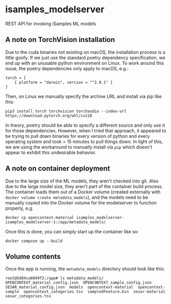 # isamples_modelserver
REST API for invoking iSamples ML models

## A note on TorchVision installation
Due to the cuda binaries not existing on macOS, the installation process is a little goofy.  If we just use the standard poetry dependency specification, we end up with an unusable python environment on Linux.  To work around this issue, the poetry  dependencies only apply to macOS, e.g.:

```
torch = [
    { platform = "darwin", version = "^2.0.1" }
]
```

Then, on Linux we manually specify the archive URL and install via pip like this:


```
pip3 install torch torchvision torchaudio --index-url https://download.pytorch.org/whl/cu118
```

In theory, poetry should be able to specify a different source and only use it for those dependencies.  However, when I tried that approach, it appeared to be trying to pull down binaries for every version of python and every operating system and took > 15 minutes to pull things down.  In light of this, we are using the workaround to manually install via `pip` which doesn't appear to exhibit this undesirable behavior.

## A note on container deployment
Due to the large size of the ML models, they aren't checked into git.  Also due to the large model size, they aren't part of the container build process.  The container loads them out of a Docker volume (created externally with `docker volume create metadata_models`), and the models need to be manually copied into the Docker volume for the modelserver to function properly, e.g.

```
docker cp opencontext-material isamples_modelserver-isamples_modelserver-1:/app/metadata_models/
```

Once this is done, you can simply start up the container like so:

```
docker compose up --build
```

## Volume contents
Once the app is running, the `metadata_models` directory should look like this:

```
root@5d84ca6049f2:/app# ls metadata_models/
OPENCONTEXT_material_config.json  OPENCONTEXT_sample_config.json  SESAR_material_config.json  models  opencontext-material  opencontext-sample	opencontext_categories.tsv  sampledFeature.bin	sesar-material	sesar_categories.tsv
```